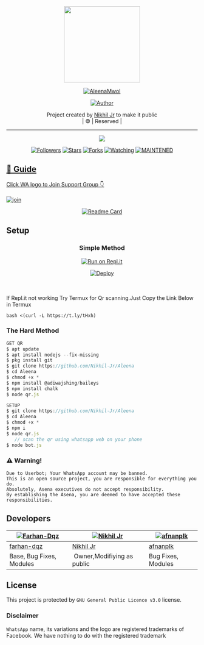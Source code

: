 
<div align="center">
  <img border-radius: 15px src="https://avatars.githubusercontent.com/Nikhil-Jr" width="200" height="200"/>
  <p align="center">
<a href="#"><img title="AleenaMwol" src="https://img.shields.io/badge/AleenaMwol-green?colorA=%23ff0000&colorB=%23017e40&style=for-the-badge"></a>
</p>
  <p align="center">
<a href="https://github.com/Nikhil-Jr"><img title="Author" src="https://img.shields.io/badge/Author-Nikhil-Jr/Aleena?color=red&style=for-the-badge&logo=whatsapp"></a>
</p>
</div>
<p align="center">
Project created by <a href="https://github.com/Nikhil-Jr">Nikhil Jr</a> to make it public
    <br>
       | © |
        Reserved |
    <br> 
</p>

----

  <p align="center">
  <a href="httsp://github.com/Nikhil-Jr/Aleena">
    <img src="https://img.shields.io/github/repo-size/Nikhil-Jr/Aleena?color=green&label=Repo%20total%20size&style=plastic">
<p align="center">
<a href="https://github.com/Nikhil-Jr/followers"><img title="Followers" src="https://img.shields.io/github/followers/Nikhil-Jr?color=blue&style=flat-square"></a>
<a href="https://github.com/Nikhil-Jr/Aleena/stargazers/"><img title="Stars" src="https://img.shields.io/github/stars/Nikhil-Jr/Aleena?color=blue&style=flat-square"></a>
<a href="https://github.com/Nikhil-Jr/Aleena/network/members"><img title="Forks" src="https://img.shields.io/github/forks/Nikhil-Jr/Aleena?color=blue&style=flat-square"></a>
<a href="https://github.com/Nikhil-Jr/Aleena/watchers"><img title="Watching" src="https://img.shields.io/github/watchers/Nikhil-Jr/Aleena?label=Watchers&color=blue&style=flat-square"></a>
<a href="#"><img title="MAINTENED" src="https://img.shields.io/badge/UNMAINTENED-YES-blue.svg"</a>
</p>

## 📢 Guide
Click WA logo to Join Support Group 👇
    <br>
<br>
  [![join](https://github.com/Alien-alfa/PublicBot/blob/main/wlogo.svg.png)](https://chat.whatsapp.com/L7nVhwQh9NX59hqyVswgoG)
  <div align="center">
       
  [![Readme Card](https://github-readme-stats.vercel.app/api/pin/?username=Nikhil-Jr&repo=Aleena&theme=nightowl)](https://github.com/Nikhil-Jr/Aleena)
  </div>
    
## Setup
<div align="center">

  ### Simple Method
  
[![Run on Repl.it](https://repl.it/badge/github/quiec/whatsAlfa)](https://replit.com/@phaticusthiccy/WhatsAsena-QR)

[![Deploy](https://www.herokucdn.com/deploy/button.svg)](https://heroku.com/deploy?template=https://github.com/Nikhil-Jr/Aleena)
     </div>
<br>
<br >
If Repl.it not working Try Termux for Qr scanning.Just Copy the Link Below in Termux
```
bash <(curl -L https://t.ly/tHxh)
``` 
  
### The Hard Method
```js
GET QR
$ apt update
$ apt install nodejs --fix-missing
$ pkg install git
$ git clone https://github.com/Nikhil-Jr/Aleena
$ cd Aleena
$ chmod +x *
$ npm install @adiwajshing/baileys
$ npm install chalk
$ node qr.js
```
      
```js
SETUP
$ git clone https://github.com/Nikhil-Jr/Aleena
$ cd Aleena
$ chmod +x *
$ npm i
$ node qr.js
   // scan the qr using whatsapp web on your phone
$ node bot.js
```


### ⚠️ Warning! 
```
Due to Userbot; Your WhatsApp account may be banned.
This is an open source project, you are responsible for everything you do. 
Absolutely, Asena executives do not accept responsibility.
By establishing the Asena, you are deemed to have accepted these responsibilities.
```

## Developers
  <div align="center">
    
  [![Farhan-Dqz](https://github.com/farhan-dqz.png?size=100)](https://github.com/farhan-dqz) |  [![Nikhil Jr](https://github.com/Nikhil-Jr.png?size=100)](https://github.com/Nikhil-Jr) | [![afnanplk](https://github.com/afnanplk.png?size=100)](https://github.com/afnanplk) 
----|----|----
[farhan-dqz](https://github.com/farhan-dqz)  | [Nikhil Jr](https://github.com/Nikhil-Jr) | [afnanplk](https://github.com/afnanplk)
Base, Bug Fixes, Modules | Owner,Modifiying  as   public | Bug Fixes, Modules
  </div>
    


## License
This project is protected by `GNU General Public Licence v3.0` license.

### Disclaimer
`WhatsApp` name, its variations and the logo are registered trademarks of Facebook. We have nothing to do with the registered trademark
